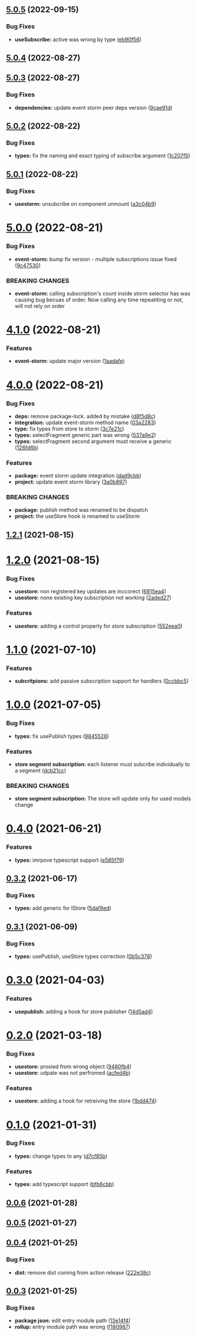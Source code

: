## [5.0.5](https://github.com/event-storm/react-event-storm/compare/v5.0.4...v5.0.5) (2022-09-15)


### Bug Fixes

* **useSubscribe:** active was wrong by type ([eb90f56](https://github.com/event-storm/react-event-storm/commit/eb90f567abe72eee45e7d7bdd8a5d1412881d8a8))



## [5.0.4](https://github.com/event-storm/react-event-storm/compare/v5.0.3...v5.0.4) (2022-08-27)



## [5.0.3](https://github.com/event-storm/react-event-storm/compare/v5.0.2...v5.0.3) (2022-08-27)


### Bug Fixes

* **dependencies:** update event storm peer deps version ([9cae91d](https://github.com/event-storm/react-event-storm/commit/9cae91d1d9e6704f737934ea37a234b467f873f6))



## [5.0.2](https://github.com/event-storm/react-event-storm/compare/v5.0.1...v5.0.2) (2022-08-22)


### Bug Fixes

* **types:** fix the naming and exact typing of subscribe argument ([1c207f5](https://github.com/event-storm/react-event-storm/commit/1c207f5b5b03cea0a6815af4a8002b84de748536))



## [5.0.1](https://github.com/event-storm/react-event-storm/compare/v5.0.0...v5.0.1) (2022-08-22)


### Bug Fixes

* **usestorm:** unsubcribe on component unmount ([a3c04b9](https://github.com/event-storm/react-event-storm/commit/a3c04b9cea1a725a10385de45732c4b8d49369d8))



# [5.0.0](https://github.com/event-storm/react-event-storm/compare/v4.1.0...v5.0.0) (2022-08-21)


### Bug Fixes

* **event-storm:** bump fix version - multiple subscriptions issue fixed ([9c47530](https://github.com/event-storm/react-event-storm/commit/9c47530695f0743f8a06d573537cb3514f7fd2ad))


### BREAKING CHANGES

* **event-storm:** calling subscription's count inside storm selector has was causing bug becuas of
order. Now calling any time repeatiting or not, will not rely on order



# [4.1.0](https://github.com/event-storm/react-event-storm/compare/v4.0.0...v4.1.0) (2022-08-21)


### Features

* **event-storm:** update major version ([1aadafe](https://github.com/event-storm/react-event-storm/commit/1aadafe1a3ab21bbd43c7156e77d4058f4819888))



# [4.0.0](https://github.com/event-storm/react-event-storm/compare/v1.2.1...v4.0.0) (2022-08-21)


### Bug Fixes

* **deps:** remove package-lock. added by mistake ([d8f5d8c](https://github.com/event-storm/react-event-storm/commit/d8f5d8c1a272a9f9ef019d91995ec0918969318c))
* **integration:** update event-storm method name ([03a2283](https://github.com/event-storm/react-event-storm/commit/03a2283b6595e5e3f69fc5a86d5a0e48e582669e))
* **type:** fix types from store to storm ([3c7e21c](https://github.com/event-storm/react-event-storm/commit/3c7e21c7052ff993e9211095fb8b7ff81322e037))
* **types:** selectFragment generic part was wrong ([537a9e2](https://github.com/event-storm/react-event-storm/commit/537a9e28ffbb255453e3aaa63a9d122ab1fc63c3))
* **types:** selectFragment second argument must receive a generic ([126fd6b](https://github.com/event-storm/react-event-storm/commit/126fd6b875ae9103208a11fde5582b631148f378))


### Features

* **package:** event storm update integration ([dad9cbb](https://github.com/event-storm/react-event-storm/commit/dad9cbbb008b67d454495cef657ae35bf4e89c32))
* **project:** update event storm library ([3a0b897](https://github.com/event-storm/react-event-storm/commit/3a0b8975c4795ff15ed477928a662d28200a2127))


### BREAKING CHANGES

* **package:** publish method was renamed to be dispatch
* **project:** the useStore hook is renamed to useStorm



## [1.2.1](https://github.com/event-storm/react-event-storm/compare/v1.2.0...v1.2.1) (2021-08-15)



# [1.2.0](https://github.com/event-storm/react-event-storm/compare/v1.1.0...v1.2.0) (2021-08-15)


### Bug Fixes

* **usestore:** non registered key updates are inccorect ([6815ea4](https://github.com/event-storm/react-event-storm/commit/6815ea4e2e8a372f943e8ba225e83520a82c0d26))
* **usestore:** none existing key subscription not working ([2aded27](https://github.com/event-storm/react-event-storm/commit/2aded278fcc387878d31759fded60e086d8a8994))


### Features

* **usestore:** adding a control property for store subscription ([552eea0](https://github.com/event-storm/react-event-storm/commit/552eea06d480006d8252c1368ff3c9209b7dab14))



# [1.1.0](https://github.com/event-storm/react-event-storm/compare/v1.0.0...v1.1.0) (2021-07-10)


### Features

* **subcritpions:** add passive subscription support for handlers ([0ccbbc5](https://github.com/event-storm/react-event-storm/commit/0ccbbc505ae00b886cb8e0c7afea723c082b001c))



# [1.0.0](https://github.com/event-storm/react-event-storm/compare/v0.4.0...v1.0.0) (2021-07-05)


### Bug Fixes

* **types:** fix usePublish types ([9845526](https://github.com/event-storm/react-event-storm/commit/98455260f1db5002b413c8f723f109879d95094d))


### Features

* **store segment subscription:** each listener must subcribe individually to a segment ([dcb21cc](https://github.com/event-storm/react-event-storm/commit/dcb21cc67249ba195528a3031a2147de9cd819ba))


### BREAKING CHANGES

* **store segment subscription:** The store will update only for used models change



# [0.4.0](https://github.com/event-storm/react-event-storm/compare/v0.3.2...v0.4.0) (2021-06-21)


### Features

* **types:** imrpove typescript support ([e585f79](https://github.com/event-storm/react-event-storm/commit/e585f79317e5a6a9a4b4b1d918146c882881afb9))



## [0.3.2](https://github.com/event-storm/react-event-storm/compare/v0.3.1...v0.3.2) (2021-06-17)


### Bug Fixes

* **types:** add generic for IStore ([5daf8ed](https://github.com/event-storm/react-event-storm/commit/5daf8edf44747cba44f2c7e66ec15a449d68765d))



## [0.3.1](https://github.com/event-storm/react-event-storm/compare/v0.3.0...v0.3.1) (2021-06-09)


### Bug Fixes

* **types:** usePublish, useStore types correction ([0b5c378](https://github.com/event-storm/react-event-storm/commit/0b5c378b1888a82eb42e00d8b648320c8ad90999))



# [0.3.0](https://github.com/event-storm/react-event-storm/compare/v0.2.0...v0.3.0) (2021-04-03)


### Features

* **usepublish:** adding a hook for store publisher ([14d5ad4](https://github.com/event-storm/react-event-storm/commit/14d5ad4ea41e7acf17ec6d009907dc710f70011c))



# [0.2.0](https://github.com/event-storm/react-event-storm/compare/v0.1.0...v0.2.0) (2021-03-18)


### Bug Fixes

* **usestore:** proxied from wrong object ([9480fb4](https://github.com/event-storm/react-event-storm/commit/9480fb44732e2b2e1fd38756349601f6ca4d75bb))
* **usestore:** udpate was not perfromed ([acfed4b](https://github.com/event-storm/react-event-storm/commit/acfed4bc8ecde6205eec77712a88f6e184dd9cf3))


### Features

* **usestore:** adding a hook for retreiving the store ([1bdd474](https://github.com/event-storm/react-event-storm/commit/1bdd4744f6217f7a20c310677ee3d2dca86792f7))



# [0.1.0](https://github.com/event-storm/react-event-storm/compare/v0.0.6...v0.1.0) (2021-01-31)


### Bug Fixes

* **types:** change types to any ([d7cf85b](https://github.com/event-storm/react-event-storm/commit/d7cf85b8e4058d16327f6ce7a794f8e4ecb56462))


### Features

* **types:** add typescript support ([bfb6cbb](https://github.com/event-storm/react-event-storm/commit/bfb6cbb9c1013c29a1526e00e454a7d528c7e843))



## [0.0.6](https://github.com/event-storm/react-event-storm/compare/v0.0.5...v0.0.6) (2021-01-28)



## [0.0.5](https://github.com/event-storm/react-event-storm/compare/v0.0.4...v0.0.5) (2021-01-27)



## [0.0.4](https://github.com/event-storm/react-event-storm/compare/v0.0.3...v0.0.4) (2021-01-25)


### Bug Fixes

* **dist:** remove dist coming from action release ([222e38c](https://github.com/event-storm/react-event-storm/commit/222e38cd59574075010d9c0f1ca0fb4c5b935a2e))



## [0.0.3](https://github.com/event-storm/react-event-storm/compare/13e14f4b8bc14e0a81344abcb111a7a036587336...v0.0.3) (2021-01-25)


### Bug Fixes

* **package json:** edit entry module path ([13e14f4](https://github.com/event-storm/react-event-storm/commit/13e14f4b8bc14e0a81344abcb111a7a036587336))
* **rollup:** entry module path was wrong ([f180987](https://github.com/event-storm/react-event-storm/commit/f1809876f133cc31b5ad3d34a0617197a45d5708))



